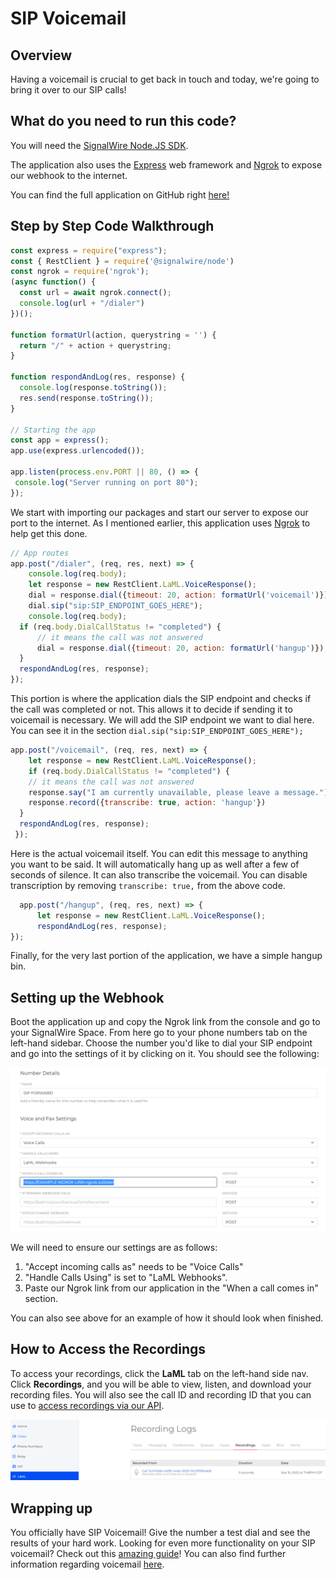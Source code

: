 # SIP Voicemail

Overview
------------------------------
Having a voicemail is crucial to get back in touch and today, we're going to bring it over to our SIP calls!

What do you need to run this code?
----------------------------------
You will need the [SignalWire Node.JS SDK](https://docs.signalwire.com/topics/laml-api/#laml-rest-api-client-libraries-and-sdks-nodejs).

The application also uses the [Express](https://expressjs.com/en/starter/installing.html) web framework and [Ngrok](https://www.npmjs.com/package/ngrok#local-install) to expose our webhook to the internet.

You can find the full application on GitHub right [here!](https://github.com/NoahConder/VoiceMail_SIP/blob/main/Voice_mail.js)

Step by Step Code Walkthrough
-----------------------------
```javascript
const express = require("express");
const { RestClient } = require('@signalwire/node')
const ngrok = require('ngrok');
(async function() {
  const url = await ngrok.connect();
  console.log(url + "/dialer")
})();

function formatUrl(action, querystring = '') {
  return "/" + action + querystring;
}

function respondAndLog(res, response) {
  console.log(response.toString());
  res.send(response.toString());
}

// Starting the app
const app = express();
app.use(express.urlencoded());

app.listen(process.env.PORT || 80, () => {
 console.log("Server running on port 80");
});
```
We start with importing our packages and start our server to expose our port to the
internet. As I mentioned earlier, this application uses [Ngrok](https://developer.signalwire.com/guides/how-to-test-webhooks-with-ngrok/) to help get this done.

```javascript
// App routes
app.post("/dialer", (req, res, next) => {
    console.log(req.body);
    let response = new RestClient.LaML.VoiceResponse();
    dial = response.dial({timeout: 20, action: formatUrl('voicemail')});
    dial.sip("sip:SIP_ENDPOINT_GOES_HERE");
    console.log(req.body);
  if (req.body.DialCallStatus != "completed") {
      // it means the call was not answered
      dial = response.dial({timeout: 20, action: formatUrl('hangup')});
  }
  respondAndLog(res, response);
});
```
This portion is where the application dials the SIP endpoint and checks if the call was completed or not.
This allows it to decide if sending it to voicemail is necessary.
We will add the SIP endpoint we want to dial here. You can see it in the section
`dial.sip("sip:SIP_ENDPOINT_GOES_HERE");`

```javascript
app.post("/voicemail", (req, res, next) => {
    let response = new RestClient.LaML.VoiceResponse();
    if (req.body.DialCallStatus != "completed") {
    // it means the call was not answered
    response.say("I am currently unavailable, please leave a message.")
    response.record({transcribe: true, action: 'hangup'})
  }
  respondAndLog(res, response);
 });
```
Here is the actual voicemail itself. You can edit this message to anything you want to be said.
It will automatically hang up as well after a few of seconds of silence.
It can also transcribe the voicemail. You can disable transcription by
removing `transcribe: true,` from the above code.
```javascript
  app.post("/hangup", (req, res, next) => {
      let response = new RestClient.LaML.VoiceResponse();
      respondAndLog(res, response);
});
```
Finally, for the very last portion of the application, we have a simple hangup bin.

Setting up the Webhook
----------------------
Boot the application up and copy the Ngrok link from the console and go to your SignalWire Space.
From here go to your phone numbers tab on the left-hand sidebar. 
Choose the number you'd like to dial your SIP endpoint and go into the settings of it by clicking on it.
You should see the following:

![Number Settings](static/settings.png "Number Settings")

We will need to ensure our settings are as follows:

1. "Accept incoming calls as" needs to be "Voice Calls"
2. "Handle Calls Using" is set to "LaML Webhooks".
3. Paste our Ngrok link from our application in the "When a call comes in" section.


You can also see above for an example of how it should look when finished.

How to Access the Recordings
----------------------------

To access your recordings, click the **LaML** tab on the left-hand side nav. Click **Recordings**, and you will be able to view, listen, and download your recording files. You will also see the call ID and recording ID that you can use to [access recordings via our API](https://developer.signalwire.com/compatibility-api/reference/retrieve_recording). 

![Recordings](static/recording.png "Recordings")

Wrapping up
-----------
You officially have SIP Voicemail! Give the number a test dial and see
the results of your hard work. Looking for even more functionality on your SIP voicemail? Check out this [amazing guide](https://developer.signalwire.com/guides/nodejs-ivr-with-voicemail-to-email/)!
You can also find further information regarding voicemail [here](https://developer.signalwire.com/guides/how-to-set-up-voicemail/).
